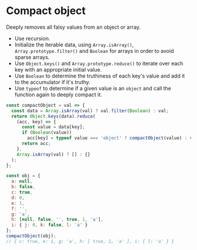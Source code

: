 # Compact object

Deeply removes all falsy values from an object or array.

* Use recursion.
* Initialize the iterable data, using `Array.isArray()`, `Array.prototype.filter()` and `Boolean` for arrays in order to avoid sparse arrays.
* Use `Object.keys()` and `Array.prototype.reduce()` to iterate over each key with an appropriate initial value.
* Use `Boolean` to determine the truthiness of each key's value and add it to the accumulator if it's truthy.
* Use `typeof` to determine if a given value is an `object` and call the function again to deeply compact it.

```js
const compactObject = val => {
  const data = Array.isArray(val) ? val.filter(Boolean) : val;
  return Object.keys(data).reduce(
    (acc, key) => {
      const value = data[key];
      if (Boolean(value))
        acc[key] = typeof value === 'object' ? compactObject(value) : value;
      return acc;
    },
    Array.isArray(val) ? [] : {}
  );
};
```

```js
const obj = {
  a: null,
  b: false,
  c: true,
  d: 0,
  e: 1,
  f: '',
  g: 'a',
  h: [null, false, '', true, 1, 'a'],
  i: { j: 0, k: false, l: 'a' }
};
compactObject(obj);
// { c: true, e: 1, g: 'a', h: [ true, 1, 'a' ], i: { l: 'a' } }
```
